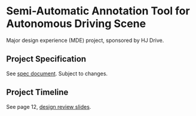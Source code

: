 # Semi-Automatic Annotation Tool for Autonomous Driving Scene

Major design experience (MDE) project, sponsored by HJ Drive.

## Project Specification

See [spec document](logistics/specs_ver0_0.pptx). Subject to changes.

## Project Timeline

See page 12, [design review slides](logistics/design_review_1.pptx).
